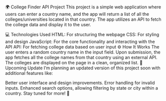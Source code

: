  🌍 College Finder API Project
This project is a simple web application where users can enter a country name, and the app will return a list of all the colleges/universities located in that country. The app utilizes an API to fetch the college data and display it to the user.

💻 Technologies Used
HTML: For structuring the webpage
CSS: For styling and design
JavaScript: For the core functionality and interacting with the API
API: For fetching college data based on user input
⚙️ How It Works
The user enters a random country name in the input field.
Upon submission, the app fetches all the college names from that country using an external API.
The colleges are displayed on the page in a clean, organized list.
🚀 Upcoming Update
I’m planning an updated version of this project soon with additional features like:

Better user interface and design improvements.
Error handling for invalid inputs.
Enhanced search options, allowing filtering by state or city within a country.
Stay tuned for more! 🎉
